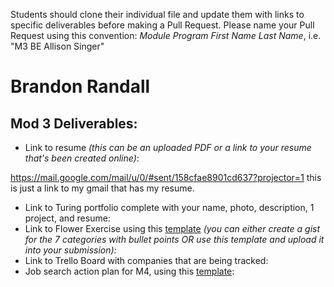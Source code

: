 Students should clone their individual file and update them with links to specific deliverables before making a Pull Request. Please name your Pull Request using this convention: *Module Program First Name Last Name*, i.e. "M3 BE Allison Singer"

# Brandon Randall

## Mod 3 Deliverables:
* Link to resume *(this can be an uploaded PDF or a link to your resume that's been created online)*: 

https://mail.google.com/mail/u/0/#sent/158cfae8901cd637?projector=1
this is just a link to my gmail that has my resume.


* Link to Turing portfolio complete with your name, photo, description, 1 project, and resume:
* Link to Flower Exercise using this [template](https://github.com/turingschool/career-development-curriculum/blob/master/files/Career%20Unit%20-%20The%20Flower%20Diagram.pdf) *(you can either create a gist for the 7 categories with bullet points OR use this template and upload it into your submission):*
* Link to Trello Board with companies that are being tracked: 
* Job search action plan for M4, using this [template](https://github.com/turingschool/career-development-curriculum/blob/master/module_three/mod_4_action_plan_template.md):
